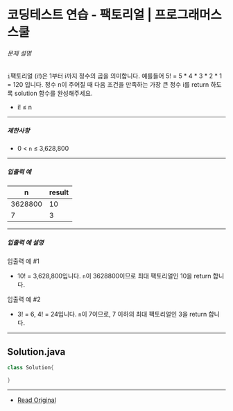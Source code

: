 # 코딩테스트 연습 - 팩토리얼 | 프로그래머스 스쿨


###### 문제 설명

`i`팩토리얼 (i!)은 1부터 i까지 정수의 곱을 의미합니다. 예를들어 5! = 5 \* 4 \* 3 \* 2 \* 1 = 120 입니다. 정수 n이 주어질 때 다음 조건을 만족하는 가장 큰 정수 i를 return 하도록 solution 함수를 완성해주세요.

* i! ≤ n

---

##### 제한사항

* 0 < `n` ≤ 3,628,800

---

##### 입출력 예

| n       | result |
| ------- | ------ |
| 3628800 | 10     |
| 7       | 3      |

---

##### 입출력 예 설명

입출력 예 #1

* 10! = 3,628,800입니다. `n`이 3628800이므로 최대 팩토리얼인 10을 return 합니다.

입출력 예 #2

* 3! = 6, 4! = 24입니다. `n`이 7이므로, 7 이하의 최대 팩토리얼인 3을 return 합니다.

---
## Solution.java

```java
class Solution{

}
```

---
* [Read Original](https://school.programmers.co.kr/learn/courses/30/lessons/120848?language=java)
